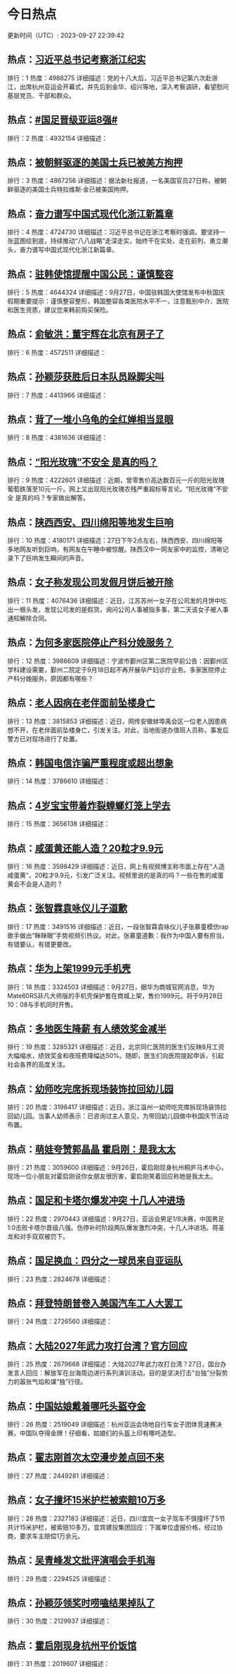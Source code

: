 # 今日热点

更新时间（UTC）: 2023-09-27 22:39:42

## 热点：[习近平总书记考察浙江纪实](https://cn.bing.com/search?q=习近平总书记考察浙江纪实)
排行：1
热度：4988275
详细描述：党的十八大后，习近平总书记第六次赴浙江，出席杭州亚运会开幕式，并先后到金华、绍兴等地，深入考察调研，看望慰问基层党员、干部和群众。

## 热点：[#国足晋级亚运8强#](https://cn.bing.com/search?q=#国足晋级亚运8强#)
排行：2
热度：4932154
详细描述：

## 热点：[被朝鲜驱逐的美国士兵已被美方拘押](https://cn.bing.com/search?q=被朝鲜驱逐的美国士兵已被美方拘押)
排行：3
热度：4867256
详细描述：据法新社报道，一名美国官员27日称，被朝鲜驱逐的美国士兵特拉维斯·金已被美国拘押。

## 热点：[奋力谱写中国式现代化浙江新篇章](https://cn.bing.com/search?q=奋力谱写中国式现代化浙江新篇章)
排行：4
热度：4724730
详细描述：习近平总书记在浙江考察时强调，要坚持一张蓝图绘到底，持续推动“八八战略”走深走实，始终干在实处、走在前列、勇立潮头，奋力谱写中国式现代化浙江新篇章。

## 热点：[驻韩使馆提醒中国公民：谨慎整容](https://cn.bing.com/search?q=驻韩使馆提醒中国公民：谨慎整容)
排行：5
热度：4644324
详细描述：9月27日，中国驻韩国大使馆发布中秋国庆假期重要提示：谨慎整容整形，韩国整容各类医院水平不一，注意甄别中介、医院和医生资质，建议您来韩前购买保险。

## 热点：[俞敏洪：董宇辉在北京有房子了](https://cn.bing.com/search?q=俞敏洪：董宇辉在北京有房子了)
排行：6
热度：4572511
详细描述：

## 热点：[孙颖莎获胜后日本队员跺脚尖叫](https://cn.bing.com/search?q=孙颖莎获胜后日本队员跺脚尖叫)
排行：7
热度：4413966
详细描述：

## 热点：[背了一堆小乌龟的全红婵相当显眼](https://cn.bing.com/search?q=背了一堆小乌龟的全红婵相当显眼)
排行：8
热度：4381636
详细描述：

## 热点：[“阳光玫瑰”不安全 是真的吗？](https://cn.bing.com/search?q=“阳光玫瑰”不安全是真的吗？)
排行：9
热度：4222601
详细描述：近期，曾零售价高达数百元一斤的阳光玫瑰葡萄跌落至10元一斤。网上又出现阳光玫瑰农残严重超标等言论。“阳光玫瑰”不安全 是真的吗？专家做出解答。

## 热点：[陕西西安、四川绵阳等地发生巨响](https://cn.bing.com/search?q=陕西西安、四川绵阳等地发生巨响)
排行：10
热度：4180171
详细描述：27日下午2点左右，陕西西安、四川绵阳等多地网友听到巨响，有网友在午睡中被惊醒。陕西汉中一网友家中的监控，清晰记录下了巨响发生瞬间的声音。

## 热点：[女子称发现公司发假月饼后被开除](https://cn.bing.com/search?q=女子称发现公司发假月饼后被开除)
排行：11
热度：4076436
详细描述：近日，江苏苏州一女子在公司发的月饼中吃出一根头发，发现公司发的是假货，询问公司人事被指多事，第二天该女子被人事通知解除合同。

## 热点：[为何多家医院停止产科分娩服务？](https://cn.bing.com/search?q=为何多家医院停止产科分娩服务？)
排行：12
热度：3986609
详细描述：宁波市鄞州区第二医院早前公告：因鄞州区学科建设需要，鄞州二院定于9月18日起不再开展孕产妇诊疗业务。多家医院停止产科分娩服务，原因都有哪些？

## 热点：[老人因病在老伴面前坠楼身亡](https://cn.bing.com/search?q=老人因病在老伴面前坠楼身亡)
排行：13
热度：3815853
详细描述：近日，网传安徽蚌埠禹会区一位老人因患病想不开，在老伴面前坠楼身亡，引发关注。对此，当地街道办值班人员称，事发后警方已对现场进行了处置。

## 热点：[韩国电信诈骗严重程度或超出想象](https://cn.bing.com/search?q=韩国电信诈骗严重程度或超出想象)
排行：14
热度：3786610
详细描述：

## 热点：[4岁宝宝带着炸裂蟑螂灯笼上学去](https://cn.bing.com/search?q=4岁宝宝带着炸裂蟑螂灯笼上学去)
排行：15
热度：3656138
详细描述：

## 热点：[咸蛋黄还能人造？20粒才9.9元](https://cn.bing.com/search?q=咸蛋黄还能人造？20粒才9.9元)
排行：16
热度：3598429
详细描述：近日，网上有视频博主称市面上存在“人造咸蛋黄”，20粒才9.9元，引发广泛关注。视频里说的是真的吗？一些在售的咸蛋黄会不会是人造的？

## 热点：[张智霖袁咏仪儿子道歉](https://cn.bing.com/search?q=张智霖袁咏仪儿子道歉)
排行：17
热度：3491516
详细描述：近日，一段张智霖袁咏仪儿子张慕童模仿rap歌手做出“眯眯眼”手势视频引热议。对此，张慕童道歉：我作为中国人要有担当，有错要认，有错更要改。

## 热点：[华为上架1999元手机壳](https://cn.bing.com/search?q=华为上架1999元手机壳)
排行：18
热度：3324503
详细描述：9月27日，据华为商城官网消息，华为Mate60RS非凡大师版的手机壳保护套在商城上架，售价1999元。将于9月28日10：08与手机同时开售。

## 热点：[多地医生降薪 有人绩效奖金减半](https://cn.bing.com/search?q=多地医生降薪有人绩效奖金减半)
排行：19
热度：3285321
详细描述：近日，北京同仁医院的医生们反映8月工资大幅缩水，绩效奖金和夜班费降幅达50%。随即，医生们向医院提起申诉，引起社会各界的高度关注。

## 热点：[幼师吃完席拆现场装饰拉回幼儿园](https://cn.bing.com/search?q=幼师吃完席拆现场装饰拉回幼儿园)
排行：20
热度：3198417
详细描述：近日，浙江温州一幼师吃完席拆现场装饰拉回幼儿园。当事人幼师表示：已咨询过主人意见，为带回幼儿园做中秋国庆节活动布置。

## 热点：[萌娃夸赞郭晶晶 霍启刚：是我太太](https://cn.bing.com/search?q=萌娃夸赞郭晶晶霍启刚：是我太太)
排行：21
热度：3059600
详细描述：9月26日，霍启刚现身杭州桐庐马术中心，现场一位小朋友对霍启刚说你女朋友很厉害，霍启刚笑着回应称她是我太太。

## 热点：[国足和卡塔尔爆发冲突 十几人冲进场](https://cn.bing.com/search?q=国足和卡塔尔爆发冲突十几人冲进场)
排行：22
热度：2970443
详细描述：9月27日，亚运会男足1/8决赛，中国男足1:0击败卡塔尔晋级八强。伤停补时阶段两队爆发激烈冲突，十几人冲进场。蒋圣龙和对手双双被罚下。

## 热点：[国足换血：四分之一球员来自亚运队](https://cn.bing.com/search?q=国足换血：四分之一球员来自亚运队)
排行：23
热度：2824678
详细描述：

## 热点：[拜登特朗普卷入美国汽车工人大罢工](https://cn.bing.com/search?q=拜登特朗普卷入美国汽车工人大罢工)
排行：24
热度：2726560
详细描述：

## 热点：[大陆2027年武力攻打台湾？官方回应](https://cn.bing.com/search?q=大陆2027年武力攻打台湾？官方回应)
排行：25
热度：2679668
详细描述：大陆2027年武力攻打台湾？27日，国台办发言人回应：解放军在台海周边进行系列演训活动，目的是坚决打击“台独”分裂势力的嚣张气焰和谋“独”行径。

## 热点：[中国姑娘戴着哪吒头盔夺金](https://cn.bing.com/search?q=中国姑娘戴着哪吒头盔夺金)
排行：26
热度：2519049
详细描述：杭州亚运会场地自行车女子团体竞速赛决赛，中国队夺得金牌！仔细看，姑娘们的头盔上印有哪吒造型。

## 热点：[翟志刚首次太空漫步差点回不来](https://cn.bing.com/search?q=翟志刚首次太空漫步差点回不来)
排行：27
热度：2449281
详细描述：

## 热点：[女子撞坏15米护栏被索赔10万多](https://cn.bing.com/search?q=女子撞坏15米护栏被索赔10万多)
排行：28
热度：2327183
详细描述：近日，四川宜宾一女子驾车不慎撞坏了5节共计15米护栏，被索赔10多万。宜宾建投集团回应：下属单位虚报价格，经过协商，要求车主赔偿1万余元。

## 热点：[吴青峰发文批评演唱会手机海](https://cn.bing.com/search?q=吴青峰发文批评演唱会手机海)
排行：29
热度：2294525
详细描述：

## 热点：[孙颖莎领奖时唠嗑结果掉队了](https://cn.bing.com/search?q=孙颖莎领奖时唠嗑结果掉队了)
排行：30
热度：2129937
详细描述：

## 热点：[霍启刚现身杭州平价饭馆](https://cn.bing.com/search?q=霍启刚现身杭州平价饭馆)
排行：31
热度：2019607
详细描述：

